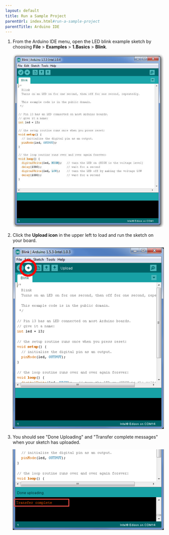 ```yaml
---
layout: default
title: Run a Sample Project
parentUrl: index.html#run-a-sample-project
parentTitle: Arduino IDE
---
```


1. From the Arduino IDE menu, open the LED blink example sketch by choosing **File** > **Examples** > **1.Basics** > **Blink**.

    ![Arduino IDE](images/idepic-blink.png)

2. Click the **Upload icon** in the upper left to load and run the sketch on your board.
  
    ![Uploading a Sketch](images/uploadsketch-blink.png)

3. You should see "Done Uploading" and "Transfer complete messages" when your sketch has uploaded. 
  
    ![Transfer Complete Message](images/transfer-blink.png)

